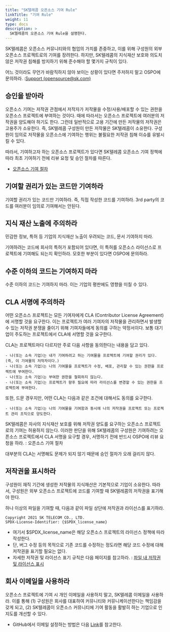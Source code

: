 ```yaml
---
title: "SK텔레콤 오픈소스 기여 Rule"
linkTitle: "기여 Rule"
weight: 11
type: docs
description: >
  SK텔레콤의 오픈소스 기여 Rule을 설명한다. 
---
```

SK텔레콤은 오픈소스 커뮤니티와의 협업의 가치를 존중하고, 이를 위해 구성원의 외부 오픈소스 프로젝트로의 기여를 장려한다. 하지만, SK텔레콤의 지식재산 보호와 의도치 않은 저작권 침해를 방지하기 위해 준수해야 할 몇가지 규칙이 있다. 

어느 것이라도 무언가 바람직하지 않아 보이는 상황이 있다면 주저하지 말고 OSPO에 문의하라. :[Support (opensource@sk.com)](https://tde.sktelecom.com/wiki/pages/viewpage.action?pageId=305680229)

## 승인을 받아라
오픈소스 기여는 저작권 관점에서 저작자가 저작물을 수정/사용/배포할 수 있는 권한을 오픈소스 프로젝트에 부여하는 것이다. 때에 따라서는 오픈소스 프로젝트에 여러분의 저작권을 양도해야 하기도 한다. 그런데 일반적으로 고용 기간에 만든 저작물의 저작권은 고용주가 소유한다. 즉, SK텔레콤 구성원이 만든 저작물은 SK텔레콤이 소유한다. 구성원이 임의로 저작물을 오픈소스에 기여하는 행위는 불필요한 저작권 침해 이슈를 유발시킬 수 있다. 

따라서, 기여하고자 하는 오픈소스 프로젝트가 있다면 SK텔레콤 오픈소스 기여 정책에 따라 최초 기여하기 전에 리뷰 요청 및 승인 절차를 따른다.

* [오픈소스 기여 절차](#오픈소스-기여-절차)

## 기여할 권리가 있는 코드만 기여하라
기여할 권리가 있는 코드만 기여하라. 즉, 직접 작성한 코드를 기여하라. 3rd party의 코드를 여러분이 임의로 기여해서는 안된다. 

## 지식 재산 노출에 주의하라
민감한 정보, 특허 등 기업의 지식재산 노출이 우려되는 코드, 문서 기여하지 마라. 

기여하려는 코드에 회사의 특허가 포함되어 있다면, 이 특허를 오픈소스 라이선스로 프로젝트에 기여해도 되는지 확인하라. 모호한 부분이 있다면 OSPO에 문의하라. 

## 수준 이하의 코드는 기여하지 마라
수준 이하의 코드는 기여하지 마라. 이는 기업의 평판에도 영향을 미칠 수 있다.

## CLA 서명에 주의하라
어떤 오픈소스 프로젝트는 모든 기여자에게 CLA (Contributor License Agreement)에 서명할 것을 요구한다. 이는 프로젝트가 여러 기여자의 저작물을 관리하면서 발생할 수 있는 저작권 분쟁을 줄이기 위해 기여자들에게 동의를 구하는 약정서이다. 보통 대기업이 주도하는 프로젝트에서 CLA에 서명할 것을 요구한다.

CLA는 프로젝트마다 다르지만 주로 다음 사항을 동의한다는 내용을 담고 있다.

~~~
- 나(또는 소속 기업)는 내가 기여하려고 하는 기여물을 프로젝트에 기여할 권리가 있다. (즉, 이 기여물의 저작자이다.)
- 나(또는 소속 기업)는 나의 기여물을 프로젝트가 수정, 배포, 관리할 수 있는 권한을 프로젝트에 부여한다.
- 나(또는 소속 기업)는 부여한 권한을 철회하지 않는다.
- 나(또는 소속 기업)는 프로젝트가 향후 필요에 따라 라이선스를 변경할 수 있는 권한을 프로젝트에 부여한다.
~~~

또한, 드문 경우지만, 어떤 CLA는 다음과 같은 조건에 대해서도 동의를 요구한다.

~~~
- 나(또는 소속 기업)는 나의 기여물을 기여함과 동시에 나의 저작권을 프로젝트 또는 프로젝트 관리 조직으로 양도한다.
~~~

SK텔레콤은 자사의 지식재산 보호를 위해 저작권 양도를 요구하는 오픈소스 프로젝트로의 기여는 허용하지 않는다. 이러한 판단을 위해 SK텔레콤의 구성원은 기여하려는 오픈소스 프로젝트에서 CLA 서명을 요구할 경우, 서명하기 전에 반드시 OSPO에 리뷰 요청을 하라. : 오픈소스 기여 절차

대부분의 CLA는 서명해도 문제가 되지 않기 때문에 승인 절차가 오래 걸리지 않다. 

## 저작권을 표시하라
구성원이 재직 기간에 생성한 저작물의 지식재산은 기본적으로 기업이 소유한다. 따라서, 구성원은 외부 오픈소스 프로젝트에 코드를 기여할 때 SK텔레콤의 저작권을 표기해야 한다.

하나 이상의 파일을 기여할 때, 다음과 같이 파일 상단에 저작권과 라이선스를 표기하라. 

~~~
Copyright 2021 SK TELECOM CO., LTD.
SPDX-License-Identifier: {$SPDX_license_name}
~~~

* 여기서 $SPDX_license_name은 해당 오픈소스 프로젝트의 라이선스 정책에 따라 작성한다.
* 단, 버그 수정 등의 목적으로 기존 코드를 수정하는 정도라면 해당 코드 수정에 대해 저작권을 표기할 필요는 없다. 
* 자세한 저작권 및 라이선스 표기 규칙은 다음 페이지를 참고하라. : [파일 내 저작권 및 라이선스 표시](/guide/release/process/copyright)

## 회사 이메일을 사용하라
오픈소스 프로젝트에 기여 시 개인 이메일을 사용하지 말고, SK텔레콤 이메일을 사용하라. 이를 통해 (1) 구성원은 회사를 대표하여 커뮤니티와 커뮤니케이션한다는 책임감을 갖게 되고, (2) SK텔레콤이 오픈소스 커뮤니티에 기여 활동을 활발히 하는 기업으로 인지도를 개선할 수 있다.

* GitHub에서 이메일 설정하는 방법은 다음 [Link](https://docs.github.com/en/github/setting-up-and-managing-your-github-user-account/setting-your-commit-email-address)를 참고한다.